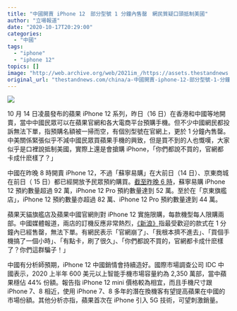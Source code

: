 ```yaml
---
title: "中國開賣 iPhone 12　部分型號 1 分鐘內售罄　網民質疑口頭抵制美國"
author: "立場報道"
date: "2020-10-17T20:29:00"
categories:
  - "中國"
tags:
  - "iphone"
  - "iphone 12"
topics: []
image: "http://web.archive.org/web/2021im_/https://assets.thestandnews.com/media/photos/20201017-1220copy_YdILk_Db1lWpP.png"
original_url: "thestandnews.com/china/a-中國開賣-iphone-12-部分型號-1-分鐘內售罄-網民質疑口頭抵制美國"
---
```

![](http://web.archive.org/web/2021im_/https://assets.thestandnews.com/media/photos/20201017-1220copy_YdILk_Db1lWpP.png)

10 月 14 日凌晨發布的蘋果 iPhone 12 系列，昨日（16 日）在香港和中國等地開賣，當中中國民眾可以在蘋果官網和各大電商平台預購手機。但不少中國網民都投訴無法下單，指預購名額被一掃而空，有個別型號在官網上，更於 1 分鐘內售罄。中美關係緊張似乎不減中國民眾買蘋果手機的興致，但是買不到的人也慨嘆，大家似乎是口裡說抵制美國，實際上還是會搶購 iPhone，「你們都說不買的，官網都卡成什麽樣了？」

中國在昨晚 8 時開賣 iPhone 12，不過「蘇寧易購」在大前日（14 日）、京東商城在前日（ 15 日）都已經開放予民眾預約購買。[截至昨晚 6 時](http://web.archive.org/web/20211229133521/https://finance.sina.com.cn/wm/2020-10-15/doc-iiznezxr6193739.shtml?cre=tianyi&mod=pchp&loc=12&r=0&rfunc=100&tj=none&tr=98)，蘇寧易購 iPhone 12 預約數量超過 92 萬，iPhone 12 Pro 預約數量達到 52 萬。至於在「京東旗艦店」，iPhone 12 預約數量亦超過 82 萬、iPhone 12 Pro 預約數量達到 44 萬。

蘋果天貓旗艦店及蘋果中國官網則對 iPhone 12 實施限購，每款機型每人限購兩部。中國媒體報道，兩店的訂機反應非常熱烈，[《新浪》](http://web.archive.org/web/20211229133521/https://finance.sina.com.cn/chanjing/gsnews/2020-10-16/doc-iiznctkc5978771.shtml)指最受歡迎的款式在 1 分鐘內已經售罄，無法下單。有網民表示「官網崩了」、「我根本擠不進去」、「買個手機搞了一個小時」、「有點卡，刷了很久」、「你們都說不買的，官網都卡成什麽樣了？你們這群騙子！」

中國有分析師預期，iPhone 12 中國銷情會持續造好。國際市場調查公司 IDC 中國表示，2020 上半年 600 美元以上智能手機市場容量約為 2,350 萬部，當中蘋果穩佔 44% 份額。報告指 iPhone 12 mini 價格較為相宜，而且手機尺寸跟 iPhone 7、8 相近，使用 iPhone 7、8 多年的潛在換機客有望提高蘋果在中國的市場份額。其他分析亦指，蘋果首次在 iPhone 引入 5G 技術，可望刺激銷量。